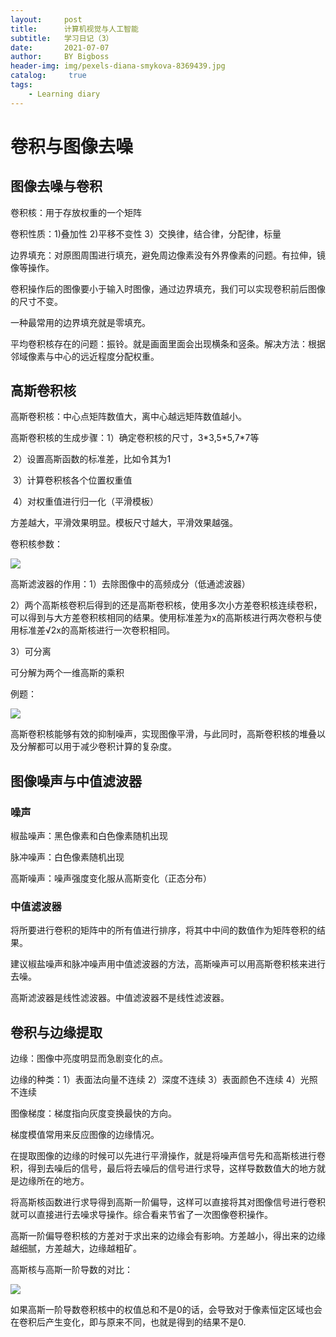 ```yaml
---
layout:     post
title:      计算机视觉与人工智能
subtitle:   学习日记（3）
date:       2021-07-07
author:     BY Bigboss
header-img: img/pexels-diana-smykova-8369439.jpg
catalog: 	 true
tags:
    - Learning diary
---
```

# 卷积与图像去噪

## 图像去噪与卷积

卷积核：用于存放权重的一个矩阵

卷积性质：1)叠加性  2)平移不变性  3）交换律，结合律，分配律，标量

边界填充：对原图周围进行填充，避免周边像素没有外界像素的问题。有拉伸，镜像等操作。

卷积操作后的图像要小于输入时图像，通过边界填充，我们可以实现卷积前后图像的尺寸不变。

一种最常用的边界填充就是零填充。

平均卷积核存在的问题：振铃。就是画面里面会出现横条和竖条。解决方法：根据邻域像素与中心的远近程度分配权重。

## 高斯卷积核

高斯卷积核：中心点矩阵数值大，离中心越远矩阵数值越小。

高斯卷积核的生成步骤：1）确定卷积核的尺寸，3\*3,5\*5,7\*7等

​                                           2）设置高斯函数的标准差，比如令其为1

​                                           3）计算卷积核各个位置权重值

​                                           4）对权重值进行归一化（平滑模板）

方差越大，平滑效果明显。模板尺寸越大，平滑效果越强。

卷积核参数：

![](https://ftp.bmp.ovh/imgs/2021/07/d0e55b3d1e4f14ea.jpg)

高斯滤波器的作用：1）去除图像中的高频成分（低通滤波器）

2）两个高斯核卷积后得到的还是高斯卷积核，使用多次小方差卷积核连续卷积，可以得到与大方差卷积核相同的结果。使用标准差为x的高斯核进行两次卷积与使用标准差√2x的高斯核进行一次卷积相同。

3）可分离

可分解为两个一维高斯的乘积

例题：

![](https://ftp.bmp.ovh/imgs/2021/07/7ee66d21f3b3e7aa.jpg)

高斯卷积核能够有效的抑制噪声，实现图像平滑，与此同时，高斯卷积核的堆叠以及分解都可以用于减少卷积计算的复杂度。

## 图像噪声与中值滤波器

### 噪声

椒盐噪声：黑色像素和白色像素随机出现

脉冲噪声：白色像素随机出现

高斯噪声：噪声强度变化服从高斯变化（正态分布）

### 中值滤波器

将所要进行卷积的矩阵中的所有值进行排序，将其中中间的数值作为矩阵卷积的结果。

建议椒盐噪声和脉冲噪声用中值滤波器的方法，高斯噪声可以用高斯卷积核来进行去噪。

高斯滤波器是线性滤波器。中值滤波器不是线性滤波器。

## 卷积与边缘提取

边缘：图像中亮度明显而急剧变化的点。

边缘的种类：1）表面法向量不连续 2）深度不连续 3）表面颜色不连续 4）光照不连续

图像梯度：梯度指向灰度变换最快的方向。

梯度模值常用来反应图像的边缘情况。

在提取图像的边缘的时候可以先进行平滑操作，就是将噪声信号先和高斯核进行卷积，得到去噪后的信号，最后将去噪后的信号进行求导，这样导数数值大的地方就是边缘所在的地方。

将高斯核函数进行求导得到高斯一阶偏导，这样可以直接将其对图像信号进行卷积就可以直接进行去噪求导操作。综合看来节省了一次图像卷积操作。

高斯一阶偏导卷积核的方差对于求出来的边缘会有影响。方差越小，得出来的边缘越细腻，方差越大，边缘越粗矿。

高斯核与高斯一阶导数的对比：

![](https://ftp.bmp.ovh/imgs/2021/07/87909ed213810e13.jpg)

如果高斯一阶导数卷积核中的权值总和不是0的话，会导致对于像素恒定区域也会在卷积后产生变化，即与原来不同，也就是得到的结果不是0.













